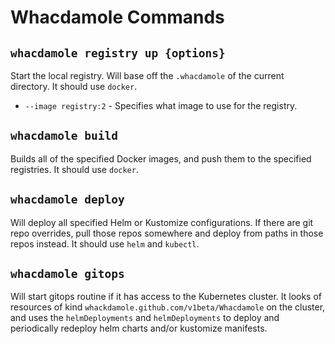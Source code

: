 # Whacdamole Commands

## `whacdamole registry up {options}`

Start the local registry. Will base off the `.whacdamole` of the current directory. It should use `docker`.

* `--image registry:2` - Specifies what image to use for the registry.

## `whacdamole build`

Builds all of the specified Docker images, and push them to the specified registries. It should use `docker`.

## `whacdamole deploy`

Will deploy all specified Helm or Kustomize configurations. If there are git repo overrides, pull those repos somewhere and deploy from paths in those repos instead. It should use `helm` and `kubectl`.

## `whacdamole gitops`

Will start gitops routine if it has access to the Kubernetes cluster. It looks of resources of kind `whackdamole.github.com/v1beta/Whacdamole` on the cluster, and uses the `helmDeployments` and `helmDeployments` to deploy and periodically redeploy helm charts and/or kustomize manifests.
